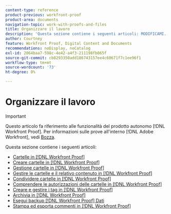 ```yaml
---
content-type: reference
product-previous: workfront-proof
product-area: documents
navigation-topic: work-with-proofs-and-files
title: Organizzare il lavoro
description: 'Questa sezione contiene i seguenti articoli: MODIFICAMI.'
author: Courtney
feature: Workfront Proof, Digital Content and Documents
recommendations: noDisplay, noCatalog
exl-id: 2064baa7-598c-4e42-a4f3-211198fb065f
source-git-commit: cb8293350add186743157ee4c60671f7c1ee96f1
workflow-type: tm+mt
source-wordcount: '73'
ht-degree: 0%

---
```


# Organizzare il lavoro

>[!IMPORTANT]
>
>Questo articolo fa riferimento alle funzionalità del prodotto autonomo [!DNL Workfront Proof]. Per informazioni sulle prove all&#39;interno [!DNL Adobe Workfront], vedi [Bozza](../../../review-and-approve-work/proofing/proofing.md).

Questa sezione contiene i seguenti articoli:

* [Cartelle in [!DNL Workfront Proof]](../../../workfront-proof/wp-work-proofsfiles/organize-your-work/folders.md)
* [Creare cartelle in [!DNL Workfront Proof]](../../../workfront-proof/wp-work-proofsfiles/organize-your-work/create-folders.md)
* [Gestione cartelle in [!DNL Workfront Proof]](../../../workfront-proof/wp-work-proofsfiles/organize-your-work/manage-folders.md)
* [Gestire le cartelle e il relativo contenuto in [!DNL Workfront Proof]](../../../workfront-proof/wp-work-proofsfiles/organize-your-work/manage-folders-and-contents.md)
* [Condividere cartelle in [!DNL Workfront Proof]](../../../workfront-proof/wp-work-proofsfiles/organize-your-work/share-folders.md)
* [Comprendere le autorizzazioni delle cartelle in [!DNL Workfront Proof]](../../../workfront-proof/wp-work-proofsfiles/organize-your-work/folder-permissions.md)
* [Creare e gestire i tag in [!DNL Workfront Proof]](../../../workfront-proof/wp-work-proofsfiles/organize-your-work/create-and-manage-tags.md)
* [Archivia in [!DNL Workfront Proof]](../../../workfront-proof/wp-work-proofsfiles/organize-your-work/archive.md)
* [Esegui backup [!DNL Workfront Proof] Dati](../../../workfront-proof/wp-work-proofsfiles/organize-your-work/back-up-data.md)
* [Stampa ed esporta commenti in [!DNL Workfront Proof]](../../../workfront-proof/wp-work-proofsfiles/organize-your-work/print-and-export-comments.md)
